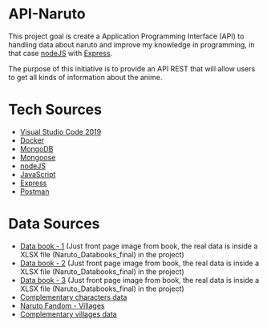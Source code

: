 # API-Naruto

This project goal is create a Application Programming Interface (API) to handling data about naruto and improve my knowledge in programming, in that case [nodeJS](https://nodejs.org/en/) with [Express](https://expressjs.com).

The purpose of this initiative is to provide an API REST that will allow users to get all kinds of information about the anime.

# Tech Sources

* [Visual Studio Code 2019](https://visualstudio.microsoft.com/pt-br/downloads)
* [Docker](https://www.docker.com/products/docker-desktop)
* [MongoDB](https://docs.mongodb.com/manual)
* [Mongoose](https://mongoosejs.com/docs/guide.html)
* [nodeJS](https://nodejs.org/en/)
* [JavaScript](https://www.javascript.com)
* [Express](https://expressjs.com)
* [Postman](https://www.getpostman.com/apps)

# Data Sources

* [Data book - 1](https://www.google.com/imgres?imgurl=https%3A%2F%2Flojasaraiva.vteximg.com.br%2Farquivos%2Fids%2F3294137-400-400%2F1004895688.jpg%3Fv%3D637034914567400000&imgrefurl=https%3A%2F%2Fbusca.saraiva.com.br%2Fq%2Fnaruto-guia-oficial-personagens&tbnid=8v-7s94Bin0cMM&vet=12ahUKEwiNsIGk-tztAhVlAbkGHQLpDg0QMygeegUIARDcAQ..i&docid=uHRKgFMhZFTEgM&w=400&h=400&itg=1&q=o%20livro%20secreto%20do%20confronto%20naruto&ved=2ahUKEwiNsIGk-tztAhVlAbkGHQLpDg0QMygeegUIARDcAQ#imgrc=8v-7s94Bin0cMM&imgdii=nrwS6jC9EqCvSM) (Just front page image from book, the real data is inside a XLSX file (Naruto_Databooks_final) in the project)
* [Data book - 2](https://www.google.com/imgres?imgurl=https%3A%2F%2Fimages-na.ssl-images-amazon.com%2Fimages%2FI%2F91zzdJm-L9L._AC_UL320_SR218%2C320_.jpg&imgrefurl=https%3A%2F%2Fwww.amazon.com.br%2FNaruto-Livro-Secreto-do-Guerreiro%2Fdp%2FB07CP7XMCG&tbnid=mHKMWgQ9DtYfwM&vet=12ahUKEwjR6PSo-9ztAhWVAtQKHfTgC4UQMygJegUIARClAQ..i&docid=6uAnjD_SrKpfFM&w=218&h=320&itg=1&q=o%20livro%20secreto%20do%20confronto%20naruto&hl=en-US&ved=2ahUKEwjR6PSo-9ztAhWVAtQKHfTgC4UQMygJegUIARClAQ) (Just front page image from book, the real data is inside a XLSX file (Naruto_Databooks_final) in the project)
* [Data book - 3](https://www.google.com/imgres?imgurl=https%3A%2F%2Flojasaraiva.vteximg.com.br%2Farquivos%2Fids%2F3294137-400-400%2F1004895688.jpg%3Fv%3D637034914567400000&imgrefurl=https%3A%2F%2Fbusca.saraiva.com.br%2Fq%2Fnaruto-guia-oficial-personagens&tbnid=8v-7s94Bin0cMM&vet=12ahUKEwiNsIGk-tztAhVlAbkGHQLpDg0QMygeegUIARDcAQ..i&docid=uHRKgFMhZFTEgM&w=400&h=400&itg=1&q=o%20livro%20secreto%20do%20confronto%20naruto&ved=2ahUKEwiNsIGk-tztAhVlAbkGHQLpDg0QMygeegUIARDcAQ) (Just front page image from book, the real data is inside a XLSX file (Naruto_Databooks_final) in the project)
* [Complementary characters data](http://www.wonaruto.com/naruto/personnages/)
* [Naruto Fandom - Villages](https://naruto.fandom.com/pt-br/wiki/Categoria:Vilas)
* [Complementary villages data](https://www.aficionados.com.br/nacoes-ninjas-naruto/)